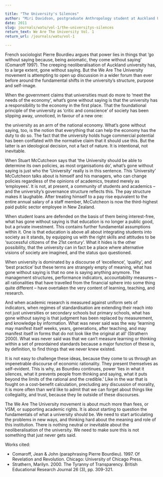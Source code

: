 ```yaml
---

title: "The University's Silences"
author: "Miri Davidson, postgraduate Anthropology student at Auckland University"
date: 2011
slug: journals/watu/vol-1/the-universitys-silences
return_text: We Are The University Vol. 1
return_url: /journals/watu/vol-1

---
```


French sociologist Pierre Bourdieu argues that power lies in things that ‘go without saying because, being axiomatic, they come without saying’ (Comaroff 1997).
The creeping neoliberalisation of Auckland university has, to a large extent, gone without saying. But the We Are The University movement is attempting to open up discussion in a wider forum than ever before around the fundamental shifts in the university’s structure, purpose and self-image.

When the government claims that universities must do more to ‘meet the needs of the economy’, what’s gone without saying is that the university has a responsibility to the economy in the first place. That the foundational principle of the university as ‘critic and conscience’ of society has been slipping away, unnoticed, in favour of a new one:

the university as an arm of the national economy. What’s gone without saying, too, is the notion that everything that can help the economy has the duty to do so. The fact that the university holds huge commercial potential has been conflated with the normative claim that it should use this. But the latter is an ideological decision, not a fact of nature. It is intentional, not inevitable.

When Stuart McCutcheon says that ‘the University should be able to determine its own policies, as most organisations do’, what’s gone without saying is just who the ‘University’ really is in this sentence. This ‘University’ McCutcheon talks about is himself and his managers, who can change policies regardless of the opinions of academics, treated merely as ‘employees’. It is not, at present, a community of students and academics – and the university’s governance structure reflects this. The pay structure makes it laughable. After treating himself to a pay rise equivalent to the entire annual salary of a staff member, McCutcheon is now the third-highest paid public sector employee in New Zealand.

When student loans are defended on the basis of them being interest-free, what has gone without saying is that education is no longer a public good, but a private investment. This contains further fundamental assumptions within it. One is that education is above all about integrating students into society as it stands, by equipping us with the right skills and attitudes to be ‘successful citizens of the 21st century’. What it hides is the other possibility, that the university can in fact be a place where alternative visions of society are imagined, and the status quo questioned.

When university is dominated by a discourse of ‘excellence’, ‘quality’, and ‘best practice’ but these terms are strangely empty of meaning, what has gone without saying is that no one is saying anything anymore. The management structures, performance indicators, accountability measures – all rationalities that have travelled from the financial sphere into some thing quite different – have overtaken the very content of learning, teaching, and research.

And when academic research is measured against uniform sets of indicators, when regimes of standardisation are extending their reach into not just universities or secondary schools but primary schools, what has gone without saying is that judgment has been replaced by measurement, and knowledge by information. What was never said was the way ‘learning may manifest itself weeks, years, generations, after teaching, and may manifest itself in forms that do not look like the original at all’ (Strathern 2000). What was never said was that we can’t measure learning or thinking within a set of preordained standards because a major function of these is, by definition, to find things that we never knew existed.

It is not easy to challenge these ideas, because they come to us through an impenetrable discourse of economic rationality. They present themselves as self-evident. This is why, as Bourdieu continues, power ‘lies in what it silences, what it prevents people from thinking and saying, what it puts beyond the limits of the rational and the credible.’ Like in the war that is fought on a cost-benefit calculation, precluding any discussion of morality, it is more often than we’d like to admit that we can forget about things like collegiality, and trust, because they lie outside of these discourses.

The We Are The University movement is about much more than fees, or VSM, or supporting academic rights. It is about starting to question the fundamentals of what a university should be. We need to start articulating the problems in new ways, and thinking hard about the meaning and role of this institution. There is nothing neutral or inevitable about the neoliberalisation of the university. We need to make sure this is not something that just never gets said.

Works cited:
- Comaroff, Jean & John (paraphrasing Pierre Bourdieu). 1997. Of Revelation and Revolution. Chicago: University of Chicago Press.
- Strathern, Marilyn. 2000. The Tyranny of Transparency. British Educational Research Journal 26 (3), pp. 309-321.